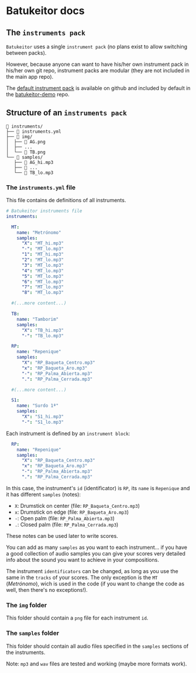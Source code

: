 # Batukeitor docs

## The `instruments pack`
`Batukeitor` uses a single `instrument pack` (no plans exist to allow switching between packs).

However, because anyone can want to have his/her own instrument pack in his/her own git repo, instrument packs are modular (they are not included in the main app repo).

The [default instrument pack](https://github.com/clvLabs/batukeitor-instruments) is available on github and included by default in the [batukeitor-demo](https://github.com/clvLabs/batukeitor-demo) repo.

## Structure of an `instruments pack`
```
 instruments/
├──  instruments.yml
├──  img/
│  ├──  AG.png
│  ├── ...
│  └──  TB.png
└──  samples/
   ├──  AG_hi.mp3
   ├──  ...
   └──  TB_lo.mp3
```

### The `instruments.yml` file
This file contains de definitions of all instruments.

```yml
# Batukeitor instruments file
instruments:

  MT:
    name: "Metrónomo"
    samples:
      "X": "MT_hi.mp3"
      "-": "MT_lo.mp3"
      "1": "MT_hi.mp3"
      "2": "MT_lo.mp3"
      "3": "MT_lo.mp3"
      "4": "MT_lo.mp3"
      "5": "MT_lo.mp3"
      "6": "MT_lo.mp3"
      "7": "MT_lo.mp3"
      "8": "MT_lo.mp3"

  #(...more content...)

  TB:
    name: "Tamborim"
    samples:
      "X": "TB_hi.mp3"
      "-": "TB_lo.mp3"

  RP:
    name: "Repenique"
    samples:
      "X": "RP_Baqueta_Centro.mp3"
      "x": "RP_Baqueta_Aro.mp3"
      "-": "RP_Palma_Abierta.mp3"
      ".": "RP_Palma_Cerrada.mp3"

  #(...more content...)

  S1:
    name: "Surdo 1ª"
    samples:
      "X": "S1_hi.mp3"
      "-": "S1_lo.mp3"
```

Each instrument is defined by an `instrument block`:
```yml
  RP:
    name: "Repenique"
    samples:
      "X": "RP_Baqueta_Centro.mp3"
      "x": "RP_Baqueta_Aro.mp3"
      "-": "RP_Palma_Abierta.mp3"
      ".": "RP_Palma_Cerrada.mp3"
```

In this case, the instrument's `id` (identificator) is `RP`, its `name` is `Repenique` and it has different `samples` (notes):
* `X`: Drumstick on center (file: `RP_Baqueta_Centro.mp3`)
* `x`: Drumstick on edge (file: `RP_Baqueta_Aro.mp3`)
* `-`: Open palm (file: `RP_Palma_Abierta.mp3`)
* `.`: Closed palm (file: `RP_Palma_Cerrada.mp3`)

These notes can be used later to write scores.

You can add as many `samples` as you want to each instrument... if you have a good collection of audio samples you can give your scores very detailed info about the sound you want to achieve in your compositions.

The instrument `identificators` can be changed, as long as you use the same in the `tracks` of your scores. The only exception is the `MT` (_Metrónomo_), wich is used in the code (if you want to change the code as well, then there's no exceptions!).

### The `img` folder
This folder should contain a `png` file for each instrument `id`.

### The `samples` folder
This folder should contain all audio files specified in the `samples` sections of the instruments.

Note: `mp3` and `wav` files are tested and working (maybe more formats work).

